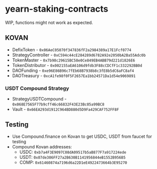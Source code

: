 # yearn-staking-contracts

WIP, functions might not work as expected.

## KOVAN
 - DefixToken - `0x06AeC05070f347836fF2a2984389a17E1Fcf0774`
 - StrategyController - `0xC594c44cE284289d6782A92e2050bA2Ba55Adc0b`
 - TokenMaster - `0x7b98c29615BC58e0Ce849EB4ABB79d221d1826E6`
 - TokenDistributor - `0x002155aEA6106d9fdb3F88cCDCfF1c332292BB0d`
 - DAOFunding - `0xe96E86B96c7fEb68B7938b8c3fE8b5dC6aFC8af4`
 - DAOTreasury - `0xcA1fe98f0F5F2657Ea1bb24571Da1d54e9069891`

### USDT Compound Strategy
- StrategyUSDTCompound - `0x068E7565F77b9cff46c66832F43E23Bc05a99BC8`
- Vault - `0x66EA293d1912C964BD880d5D9Fa429CAF752FF8F`

## Testing
- Use Compound.finance on Kovan to get USDC, USDT from faucet for testing
- Compound Kovan addresses:
  - USDC: `0xb7a4F3E9097C08dA09517b5aB877F7a917224ede`
  - USDT: `0x07de306FF27a2B630B1141956844eB1552B956B5`
  - COMP: `0x61460874a7196d6a22D1eE4922473664b3E95270`

